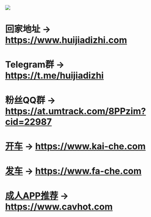 <a href="https://www.huijiadizhi.com" target="_blank"><img src="https://raw.githubusercontent.com/huijiadizhi/-/master/button.png"  /></a>

# 回家地址 → https://www.huijiadizhi.com


# Telegram群 → https://t.me/huijiadizhi
# 粉丝QQ群 → https://at.umtrack.com/8PPzim?cid=22987
 
 
 
 
  
# [开车](https://github.com/kai-che/kaiche) → https://www.kai-che.com 

# [发车](https://github.com/kai-che/fache) → https://www.fa-che.com 

# [成人APP推荐](https://github.com/91porn-pornhub/www.cav.ooo/) → https://www.cavhot.com 


